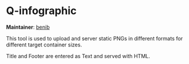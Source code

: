 # Q-infographic

**Maintainer**: [benib](https://github.com/benib)

This tool is used to upload and server static PNGs in different formats for different target container sizes.

Title and Footer are entered as Text and served with HTML.

